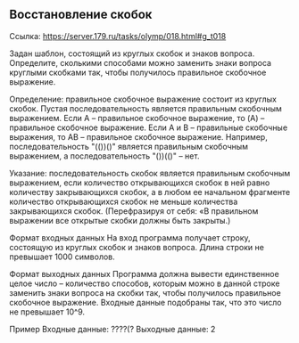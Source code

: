 ﻿## Восстановление скобок

Ссылка: https://server.179.ru/tasks/olymp/018.html#g_t018

Задан шаблон, состоящий из круглых скобок и знаков вопроса. Определите, сколькими способами можно заменить знаки вопроса круглыми скобками так, чтобы получилось правильное скобочное выражение.

Определение: правильное скобочное выражение состоит из круглых скобок. Пустая последовательность является правильным скобочным выражением. Если A – правильное скобочное выражение, то (A) – правильное скобочное выражение. Если A и B – правильные скобочные выражения, то AB – правильное скобочное выражение. Например, последовательность "(())()" является правильным скобочным выражением, а последовательность "())(()" – нет.

Указание: последовательность скобок является правильным скобочным выражением, если количество открывающихся скобок в ней равно количеству закрывающихся скобок, а в любом ее начальном фрагменте количество открывающихся скобок не меньше количества закрывающихся скобок. (Перефразируя от себя: «В правильном выражении все открытые скобки должны быть закрыты.)

Формат входных данных
На вход программа получает строку, состоящую из круглых скобок и знаков вопроса. Длина строки не превышает 1000 символов.

Формат выходных данных
Программа должна вывести единственное целое число – количество способов, которым можно в данной строке заменить знаки вопроса на скобки так, чтобы получилось правильное скобочное выражение. Входные данные подобраны так, что это число не превышает 10^9.

Пример
Входные данные:
     ????(?
Выходные данные:
     2


